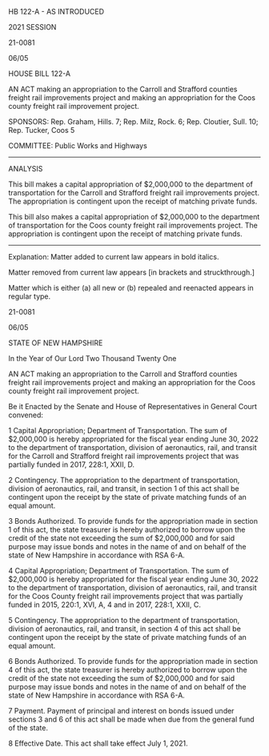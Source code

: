  HB 122-A - AS INTRODUCED

 

 

2021 SESSION

 21-0081

 06/05

 

HOUSE BILL 122-A

 

AN ACT making an appropriation to the Carroll and Strafford counties freight rail improvements project and making an appropriation for the Coos county freight rail improvement project.

 

SPONSORS: Rep. Graham, Hills. 7; Rep. Milz, Rock. 6; Rep. Cloutier, Sull. 10; Rep. Tucker, Coos 5

 

COMMITTEE: Public Works and Highways

 

-----------------------------------------------------------------

 

ANALYSIS

 

 This bill makes a capital appropriation of $2,000,000 to the department of transportation for the Carroll and Strafford freight rail improvements project. The appropriation is contingent upon the receipt of matching private funds.

 

 This bill also makes a capital appropriation of $2,000,000 to the department of transportation for the Coos county freight rail improvements project. The appropriation is contingent upon the receipt of matching private funds.

 

- - - - - - - - - - - - - - - - - - - - - - - - - - - - - - - - - - - - - - - - - - - - - - - - - - - - - - - - - - - - - - - - - - - - - - - - - - - 

 

Explanation: Matter added to current law appears in bold italics.

 Matter removed from current law appears [in brackets and struckthrough.]

 Matter which is either (a) all new or (b) repealed and reenacted appears in regular type.

 21-0081

 06/05

 

STATE OF NEW HAMPSHIRE

 

In the Year of Our Lord Two Thousand Twenty One

 

AN ACT making an appropriation to the Carroll and Strafford counties freight rail improvements project and making an appropriation for the Coos county freight rail improvement project.

 

Be it Enacted by the Senate and House of Representatives in General Court convened:

 

 1 Capital Appropriation; Department of Transportation. The sum of $2,000,000 is hereby appropriated for the fiscal year ending June 30, 2022 to the department of transportation, division of aeronautics, rail, and transit for the Carroll and Strafford freight rail improvements project that was partially funded in 2017, 228:1, XXII, D. 

 2 Contingency. The appropriation to the department of transportation, division of aeronautics, rail, and transit, in section 1 of this act shall be contingent upon the receipt by the state of private matching funds of an equal amount.

 3 Bonds Authorized. To provide funds for the appropriation made in section 1 of this act, the state treasurer is hereby authorized to borrow upon the credit of the state not exceeding the sum of $2,000,000 and for said purpose may issue bonds and notes in the name of and on behalf of the state of New Hampshire in accordance with RSA 6-A.

 4 Capital Appropriation; Department of Transportation. The sum of $2,000,000 is hereby appropriated for the fiscal year ending June 30, 2022 to the department of transportation, division of aeronautics, rail, and transit for the Coos County freight rail improvements project that was partially funded in 2015, 220:1, XVI, A, 4 and in 2017, 228:1, XXII, C.

 5 Contingency. The appropriation to the department of transportation, division of aeronautics, rail, and transit, in section 4 of this act shall be contingent upon the receipt by the state of private matching funds of an equal amount.

 6 Bonds Authorized. To provide funds for the appropriation made in section 4 of this act, the state treasurer is hereby authorized to borrow upon the credit of the state not exceeding the sum of $2,000,000 and for said purpose may issue bonds and notes in the name of and on behalf of the state of New Hampshire in accordance with RSA 6-A.

 7 Payment. Payment of principal and interest on bonds issued under sections 3 and 6 of this act shall be made when due from the general fund of the state.

 8 Effective Date. This act shall take effect July 1, 2021.

